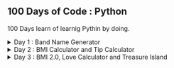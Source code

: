 ## 100 Days of Code : Python
100 Days learn of learnig Pythin by doing.
<details>
    <summary>Day 1 : Band Name Generator</summary>
    It's a basic band name generator by taking user inputs like Name and place of birth.  
</details>
<details>
    <summary>Day 2 : BMI Calculator and Tip Calculator</summary>
    First program is BMI calculator from your Weight and Height and Second program is Tip calculator.  
</details>
<details>
    <summary>Day 3 : BMI 2.0, Love Calculator and Treasure Island</summary>
    First program is BMI calculator from your Weight and Height which also states your health status. Second program is love calculator, via means of counting TRUE LOVE in name. Third is Treasure Island where your choices decided your fate.
</details>
